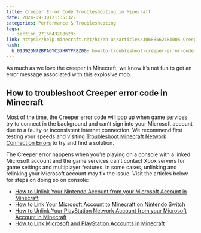 ```yaml
---
title: Creeper Error Code Troubleshooting in Minecraft
date: 2024-09-30T21:35:32Z
categories: Performance & Troubleshooting
tags:
  - section_27166432886285
link: https://help.minecraft.net/hc/en-us/articles/30688562181005-Creeper-Error-Code-Troubleshooting-in-Minecraft
hash:
  h_01J92DN72BPAGYC37HRYPR8Z00: how-to-troubleshoot-creeper-error-code-in-minecraft
---
```


As much as we love the creeper in Minecraft, we know it’s not fun to get an error message associated with this explosive mob.

## How to troubleshoot Creeper error code in Minecraft

Most of the time, the Creeper error code will pop up when game services try to connect in the background and can’t sign into your Microsoft account due to a faulty or inconsistent internet connection. We recommend first testing your speeds and visiting [Troubleshoot Minecraft Network Connection Errors](./Troubleshoot-Minecraft-Network-Connection-Errors.md) to try and find a solution.

The Creeper error happens when you’re playing on a console with a linked Microsoft account and the game services can’t contact Xbox servers for game settings and multiplayer features. In some cases, unlinking and relinking your Microsoft account may fix the issue. Visit the articles below for steps on doing so on console:

- [How to Unlink Your Nintendo Account from your Microsoft Account in Minecraft](../Linking-Microsoft-Accounts/How-to-Unlink-Your-Nintendo-Account-from-your-Microsoft-Account-in-Minecraft.md)
- [How to Link Your Microsoft Account to Minecraft on Nintendo Switch](../Linking-Microsoft-Accounts/How-to-Link-Your-Microsoft-Account-to-Minecraft-on-Nintendo-Switch.md)
- [How to Unlink Your PlayStation Network Account from your Microsoft Account in Minecraft](../Linking-Microsoft-Accounts/How-to-Unlink-Your-PlayStation-Network-Account-from-your-Microsoft-Account-in-Minecraft.md)
- [How to Link Microsoft and PlayStation Accounts in Minecraft](../Linking-Microsoft-Accounts/How-to-Link-Your-Microsoft-Account-to-Minecraft-on-PlayStation.md)
